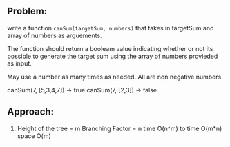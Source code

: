 Problem:
--------

write a function `canSum(targetSum, numbers)` that takes in targetSum and array of numbers as arguements. 

The function should return a booleam value indicating whether or not its possible to generate the target sum using the array of numbers provieded as input. 

May use a number as many times as needed. 
All are non negative numbers. 

canSum(7, [5,3,4,7]) -> true
canSum(7, [2,3]) -> false

Approach:
--------

1) Height of the tree = m 
   Branching Factor = n
   time O(n^m) to time O(m*n)
   space O(m)

